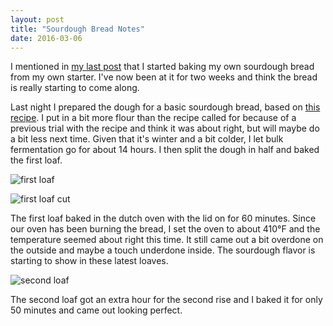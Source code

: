 ```yaml
---
layout: post
title: "Sourdough Bread Notes"
date: 2016-03-06
---
```


I mentioned in [my last post](/2016/02/28/weekend-update) that I started baking my own sourdough bread from my own starter. I've now been at it for two weeks and think the bread is really starting to come along. 

Last night I prepared the dough for a basic sourdough bread, based on [this recipe](http://www.theclevercarrot.com/2014/01/sourdough-bread-a-beginners-guide/). I put in a bit more flour than the recipe called for because of a previous trial with the recipe and think it was about right, but will maybe do a bit less next time. Given that it's winter and a bit colder, I let bulk fermentation go for about 14 hours. I then split the dough in half and baked the first loaf.

![first loaf](/images/20160307_DSC_1824.JPG)

![first loaf cut](/images/20160307_DSC_1828.JPG)

The first loaf baked in the dutch oven with the lid on for 60 minutes. Since our oven has been burning the bread, I set the oven to about 410&deg;F and the temperature seemed about right this time. It still came out a bit overdone on the outside and maybe a touch underdone inside. The sourdough flavor is starting to show in these latest loaves.

![second loaf](/images/20160307_DSC_1825.JPG)

The second loaf got an extra hour for the second rise and I baked it for only 50 minutes and came out looking perfect.
